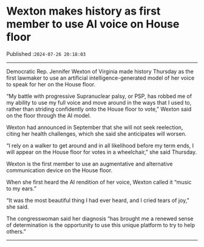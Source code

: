 # Wexton makes history as first member to use AI voice on House floor

Published :`2024-07-26 20:18:03`

---

Democratic Rep. Jennifer Wexton of Virginia made history Thursday as the first lawmaker to use an artificial intelligence-generated model of her voice to speak for her on the House floor.

“My battle with progressive Supranuclear palsy, or PSP, has robbed me of my ability to use my full voice and move around in the ways that I used to, rather than striding confidently onto the House floor to vote,” Wexton said on the floor through the AI model.

Wexton had announced in September that she will not seek reelection, citing her health challenges, which she said she anticipates will worsen.

“I rely on a walker to get around and in all likelihood before my term ends, I will appear on the House floor for votes in a wheelchair,” she said Thursday.

Wexton is the first member to use an augmentative and alternative communication device on the House floor.

When she first heard the AI rendition of her voice, Wexton called it “music to my ears.”

“It was the most beautiful thing I had ever heard, and I cried tears of joy,” she said.

The congresswoman said her diagnosis “has brought me a renewed sense of determination is the opportunity to use this unique platform to try to help others.”

---

